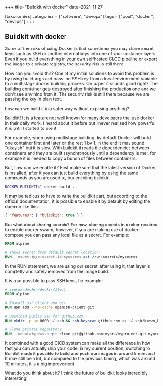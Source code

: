 +++
title="Buildkit with docker"
date=2021-11-27

[taxonomies]
categories = ["software", "devops"]
tags = ["post", "docker", "devops"]
+++


## Buildkit with docker

Some of the risks of using Docker is that sometimes you may share secret keys such as SSH or another internal keys into one of your container layers.
Even if you build everything in your own selfhosted CI/CD pipeline or export the image to a private registry, the security risk is still there.

How can you avoid this? One of my initial solutions to avoid this problem is by using build-args and pass the SSH key from a local environment variable to a multistage docker
building process. On paper it sounds good right? The building container gets destroyed after finishing the production one and we don't see anything from it. The security risk is
still there because we are passing the key in plain text.

how can we build it in a safer way without exposing anything?

Buildkit! It is a feature not well known for many developers that use docker in their daily work, I heard about it before but I never realised how powerful
it is until I started to use it.

For example, when using multistage building, by default Docker will build one container first and later on the rest 1 by 1. In the end it may sound "okayish" but it is slow. With
buildkit it reads the dependencies between containers and they are built asynchronously until a dependency is met, for example it is needed to copy a bunch of files between containers.

But, how can we enable it? First make sure that the latest version of Docker is installed, after it you can just build everything by using the same commands as you are used to, but
enabling buildkit!

```bash
DOCKER_BUILDKIT=1 docker build .
```

It may be tedious to have to write the buildkit part, but according to the official documentation, it is possible to enable it by default by editing the daemon like this:

```json
{ "features": { "buildkit": true } }
```

But what about sharing secrets? For now, sharing secrets in docker requires to enable docker swarm, however, if you are making use of docker-compose you can pass any local
file as a secret. For example:

```dockerfile
FROM alpine

# shows secret from default secret location:
RUN --mount=type=secret,id=mysecret cat /run/secrets/mysecret
```

In the RUN statement, we are using our secret, after using it, that layer is completly and safely removed from the image build.

It is also possible to pass SSH keys, for example:

```dockerfile
# syntax=docker/dockerfile:1
FROM alpine

# Install ssh client and git
RUN apk add --no-cache openssh-client git

# Download public key for github.com
RUN mkdir -p -m 0600 ~/.ssh && ssh-keyscan github.com >> ~/.ssh/known_hosts

# Clone private repository
RUN --mount=type=ssh git clone git@github.com:myorg/myproject.git myproject
```

It combined with a good CICD system can make all the difference in how fast you can actually ship your code, in my current position, switching to Buildkit made it possible to
build and push our images in around 5 minutes! It may still be a lot, but compared to the previous timing, which was around 10 minutes, it is a big improvement.

What do you think about it? I think the future of buildkit looks incredibly interesting!
